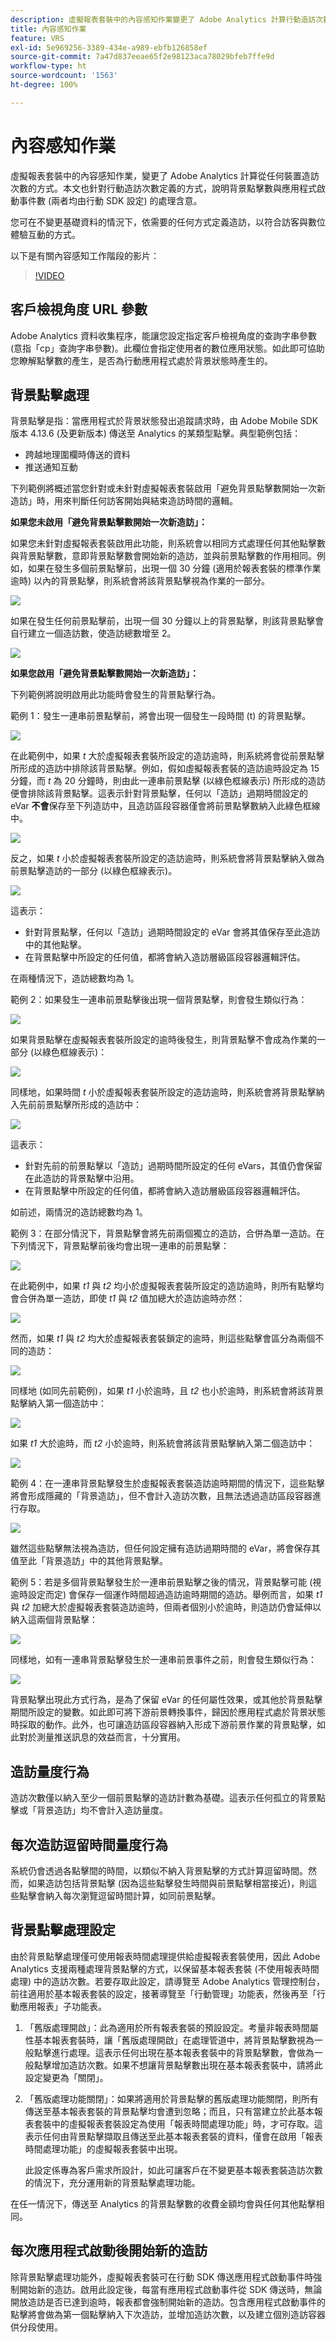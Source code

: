 ```yaml
---
description: 虛擬報表套裝中的內容感知作業變更了 Adobe Analytics 計算行動造訪次數的方式。本文針對行動造訪次數定義的方式，說明背景點擊數與應用程式啟動事件數 (兩者均由行動 SDK 設定) 的處理含意。
title: 內容感知作業
feature: VRS
exl-id: 5e969256-3389-434e-a989-ebfb126858ef
source-git-commit: 7a47d837eeae65f2e98123aca78029bfeb7ffe9d
workflow-type: ht
source-wordcount: '1563'
ht-degree: 100%

---
```


# 內容感知作業

虛擬報表套裝中的內容感知作業，變更了 Adobe Analytics 計算從任何裝置造訪次數的方式。本文也針對行動造訪次數定義的方式，說明背景點擊數與應用程式啟動事件數 (兩者均由行動 SDK 設定) 的處理含意。

您可在不變更基礎資料的情況下，依需要的任何方式定義造訪，以符合訪客與數位體驗互動的方式。

以下是有關內容感知工作階段的影片：

>[!VIDEO](https://video.tv.adobe.com/v/23545/?quality=12)

## 客戶檢視角度 URL 參數

Adobe Analytics 資料收集程序，能讓您設定指定客戶檢視角度的查詢字串參數 (意指「cp」查詢字串參數)。此欄位會指定使用者的數位應用狀態。如此即可協助您瞭解點擊數的產生，是否為行動應用程式處於背景狀態時產生的。

## 背景點擊處理

背景點擊是指：當應用程式於背景狀態發出追蹤請求時，由 Adobe Mobile SDK 版本 4.13.6 (及更新版本) 傳送至 Analytics 的某類型點擊。典型範例包括：

* 跨越地理圍欄時傳送的資料
* 推送通知互動

下列範例將概述當您針對或未針對虛擬報表套裝啟用「避免背景點擊數開始一次新造訪」時，用來判斷任何訪客開始與結束造訪時間的邏輯。

**如果您未啟用「避免背景點擊數開始一次新造訪」：**

如果您未針對虛擬報表套裝啟用此功能，則系統會以相同方式處理任何其他點擊數與背景點擊數，意即背景點擊數會開始新的造訪，並與前景點擊數的作用相同。例如，如果在發生多個前景點擊前，出現一個 30 分鐘 (適用於報表套裝的標準作業逾時) 以內的背景點擊，則系統會將該背景點擊視為作業的一部分。

![](assets/nogood1.jpg)

如果在發生任何前景點擊前，出現一個 30 分鐘以上的背景點擊，則該背景點擊會自行建立一個造訪數，使造訪總數增至 2。

![](assets/nogood2.jpg)

**如果您啟用「避免背景點擊數開始一次新造訪」：**

下列範例將說明啟用此功能時會發生的背景點擊行為。

範例 1：發生一連串前景點擊前，將會出現一個發生一段時間 (t) 的背景點擊。

![](assets/nogoodexample1.jpg)

在此範例中，如果 *t* 大於虛擬報表套裝所設定的造訪逾時，則系統將會從前景點擊所形成的造訪中排除該背景點擊。例如，假如虛擬報表套裝的造訪逾時設定為 15 分鐘，而 *t* 為 20 分鐘時，則由此一連串前景點擊 (以綠色框線表示) 所形成的造訪便會排除該背景點擊。這表示針對背景點擊，任何以「造訪」過期時間設定的 eVar **不會**&#x200B;保存至下列造訪中，且造訪區段容器僅會將前景點擊數納入此綠色框線中。

![](assets/nogoodexample1-2.jpg)

反之，如果 *t* 小於虛擬報表套裝所設定的造訪逾時，則系統會將背景點擊納入做為前景點擊造訪的一部分 (以綠色框線表示)。

![](assets/nogoodexample1-3.jpg)

這表示：

* 針對背景點擊，任何以「造訪」過期時間設定的 eVar 會將其值保存至此造訪中的其他點擊。
* 在背景點擊中所設定的任何值，都將會納入造訪層級區段容器邏輯評估。

在兩種情況下，造訪總數均為 1。

範例 2：如果發生一連串前景點擊後出現一個背景點擊，則會發生類似行為：

![](assets/nogoodexample2.jpg)

如果背景點擊在虛擬報表套裝所設定的逾時後發生，則背景點擊不會成為作業的一部分 (以綠色框線表示)：

![](assets/nogoodexample2-1.jpg)

同樣地，如果時間 *t* 小於虛擬報表套裝所設定的造訪逾時，則系統會將背景點擊納入先前前景點擊所形成的造訪中：

![](assets/nogoodexample2-2.jpg)

這表示：

* 針對先前的前景點擊以「造訪」過期時間所設定的任何 eVars，其值仍會保留在此造訪的背景點擊中沿用。
* 在背景點擊中所設定的任何值，都將會納入造訪層級區段容器邏輯評估。

如前述，兩情況的造訪總數均為 1。

範例 3：在部分情況下，背景點擊會將先前兩個獨立的造訪，合併為單一造訪。在下列情況下，背景點擊前後均會出現一連串的前景點擊：

![](assets/nogoodexample3.jpg)

在此範例中，如果 *t1* 與 *t2* 均小於虛擬報表套裝所設定的造訪逾時，則所有點擊均會合併為單一造訪，即使 *t1* 與 *t2* 值加總大於造訪逾時亦然：

![](assets/nogoodexample3-1.jpg)

然而，如果 *t1* 與 *t2* 均大於虛擬報表套裝鎖定的逾時，則這些點擊會區分為兩個不同的造訪：

![](assets/nogoodexample3-2.jpg)

同樣地 (如同先前範例)，如果 *t1* 小於逾時，且 *t2* 也小於逾時，則系統會將該背景點擊納入第一個造訪中：

![](assets/nogoodexample3-3.jpg)

如果 *t1* 大於逾時，而 *t2* 小於逾時，則系統會將該背景點擊納入第二個造訪中：

![](assets/nogoodexample3-4.jpg)

範例 4：在一連串背景點擊發生於虛擬報表套裝造訪逾時期間的情況下，這些點擊將會形成隱藏的「背景造訪」，但不會計入造訪次數，且無法透過造訪區段容器進行存取。

![](assets/nogoodexample4.jpg)

雖然這些點擊無法視為造訪，但任何設定擁有造訪過期時間的 eVar，將會保存其值至此「背景造訪」中的其他背景點擊。

範例 5：若是多個背景點擊發生於一連串前景點擊之後的情況，背景點擊可能 (視逾時設定而定) 會保存一個運作時間超過造訪逾時期間的造訪。舉例而言，如果 *t1* 與 *t2* 加總大於虛擬報表套裝造訪逾時，但兩者個別小於逾時，則造訪仍會延伸以納入這兩個背景點擊：

![](assets/nogoodexample5.jpg)

同樣地，如有一連串背景點擊發生於一連串前景事件之前，則會發生類似行為：

![](assets/nogoodexample5-1.jpg)

背景點擊出現此方式行為，是為了保留 eVar 的任何屬性效果，或其他於背景點擊期間所設定的變數。如此即可將下游前景轉換事件，歸因於應用程式處於背景狀態時採取的動作。此外，也可讓造訪區段容器納入形成下游前景作業的背景點擊，如此對於測量推送訊息的效益而言，十分實用。

## 造訪量度行為

造訪次數僅以納入至少一個前景點擊的造訪計數為基礎。這表示任何孤立的背景點擊或「背景造訪」均不會計入造訪量度。

## 每次造訪逗留時間量度行為

系統仍會透過各點擊間的時間，以類似不納入背景點擊的方式計算逗留時間。然而，如果造訪包括背景點擊 (因為這些點擊發生時間與前景點擊相當接近)，則這些點擊會納入每次瀏覽逗留時間計算，如同前景點擊。

## 背景點擊處理設定

由於背景點擊處理僅可使用報表時間處理提供給虛擬報表套裝使用，因此 Adobe Analytics 支援兩種處理背景點擊的方式，以保留基本報表套裝 (不使用報表時間處理) 中的造訪次數。若要存取此設定，請導覽至 Adobe Analytics 管理控制台，前往適用於基本報表套裝的設定，接著導覽至「行動管理」功能表，然後再至「行動應用報表」子功能表。

1. 「舊版處理開啟」：此為適用於所有報表套裝的預設設定。考量非報表時間屬性基本報表套裝時，讓「舊版處理開啟」在處理管道中，將背景點擊數視為一般點擊進行處理。這表示任何出現在基本報表套裝中的背景點擊數，會做為一般點擊增加造訪次數。如果不想讓背景點擊數出現在基本報表套裝中，請將此設定變更為「關閉」。
1. 「舊版處理功能關閉」：如果將適用於背景點擊的舊版處理功能關閉，則所有傳送至基本報表套裝的背景點擊均會遭到忽略；而且，只有當建立於此基本報表套裝中的虛擬報表套裝設定為使用「報表時間處理功能」時，才可存取。這表示任何由背景點擊擷取且傳送至此基本報表套裝的資料，僅會在啟用「報表時間處理功能」的虛擬報表套裝中出現。

   此設定係專為客戶需求所設計，如此可讓客戶在不變更基本報表套裝造訪次數的情況下，充分運用新的背景點擊處理功能。

在任一情況下，傳送至 Analytics 的背景點擊數的收費金額均會與任何其他點擊相同。

## 每次應用程式啟動後開始新的造訪

除背景點擊處理功能外，虛擬報表套裝可在行動 SDK 傳送應用程式啟動事件時強制開始新的造訪。啟用此設定後，每當有應用程式啟動事件從 SDK 傳送時，無論開放造訪是否已達到逾時，報表都會強制開始新的造訪。包含應用程式啟動事件的點擊將會做為第一個點擊納入下次造訪，並增加造訪次數，以及建立個別造訪容器供分段使用。
